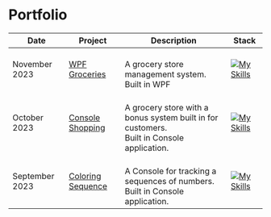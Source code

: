 # Portfolio


| Date             | Project                | Description                                    | Stack |
|------------------|------------------------|------------------------------------------------|-------|
| November 2023    | [WPF Groceries](https://github.com/Bjornanger/Labb3-Programmering-Csharp)   | </br>A grocery store management system. </br> Built in WPF|  [![My Skills](https://skillicons.dev/icons?i=cs,dotnet&perline=3)](https://skillicons.dev)        |
| October 2023     |  [Console Shopping](https://github.com/Bjornanger/Labb2-Programmering-Csharp)      | </br>A grocery store with a bonus system built in for customers.</br> Built in Console application.  | [![My Skills](https://skillicons.dev/icons?i=cs&perline=3)](https://skillicons.dev)     |    
| September 2023   | [Coloring Sequence](https://github.com/Bjornanger/Labb1-Programmering-Csharp)      | </br>A Console for tracking a sequences of numbers.</br> Built in Console application. |  [![My Skills](https://skillicons.dev/icons?i=cs&perline=3)](https://skillicons.dev)       |

<!--
**Bjornanger/Bjornanger** is a ✨ _special_ ✨ repository because its `README.md` (this file) appears on your GitHub profile.

Here are some ideas to get you started:

- 🔭 I’m currently working on ...
- 🌱 I’m currently learning ...
- 👯 I’m looking to collaborate on ...
- 🤔 I’m looking for help with ...
- 💬 Ask me about ...
- 📫 How to reach me: ...
- 😄 Pronouns: ...
- ⚡ Fun fact: ...
-->
